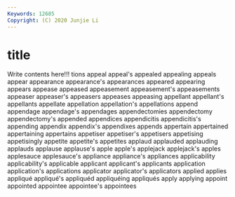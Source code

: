 ```yaml
---
Keywords: 12685
Copyright: (C) 2020 Junjie Li
---
```


# title

Write contents here!!!
tions 
appeal 
appeal's 
appealed 
appealing 
appeals 
appear
appearance 
appearance's 
appearances 
appeared 
appearing 
appears 
appease 
appeased 
appeasement 
appeasement's
appeasements 
appeaser 
appeaser's 
appeasers 
appeases 
appeasing 
appellant 
appellant's 
appellants 
appellate
appellation 
appellation's 
appellations 
append 
appendage 
appendage's 
appendages 
appendectomies 
appendectomy 
appendectomy's
appended 
appendices 
appendicitis 
appendicitis's 
appending 
appendix 
appendix's 
appendixes 
appends 
appertain
appertained 
appertaining 
appertains 
appetiser 
appetiser's 
appetisers 
appetising 
appetisingly 
appetite 
appetite's
appetites 
applaud 
applauded 
applauding 
applauds 
applause 
applause's 
apple 
apple's 
applejack
applejack's 
apples 
applesauce 
applesauce's 
appliance 
appliance's 
appliances 
applicability 
applicability's 
applicable
applicant 
applicant's 
applicants 
application 
application's 
applications 
applicator 
applicator's 
applicators 
applied
applies 
appliqué 
appliqué's 
appliquéd 
appliquéing 
appliqués 
apply 
applying 
appoint 
appointed
appointee 
appointee's 
appointees 
